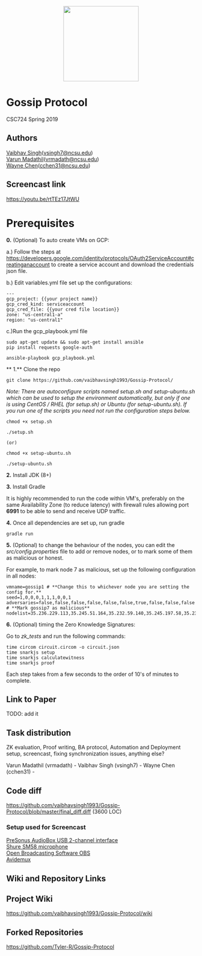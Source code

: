 <p align="center">
  <img width="200" height="200" src="https://upload.wikimedia.org/wikipedia/commons/e/e1/North_Carolina_State_University_Athletic_logo.svg">
</p>

# Gossip Protocol
CSC724 Spring 2019

## Authors
[Vaibhav Singh](https://github.ncsu.edu/vsingh7)(vsingh7@ncsu.edu) <br>
[Varun Madathil](https://github.ncsu.edu/vrmadath)(vrmadath@ncsu.edu) <br>
[Wayne Chen](https://github.ncsu.edu/cchen31)(cchen31@ncsu.edu) <br>

## Screencast link
https://youtu.be/rtTEz17JtWU
</details>

# Prerequisites

**0.** (Optional) To auto create VMs on GCP:

  a.) Follow the steps at https://developers.google.com/identity/protocols/OAuth2ServiceAccount#creatinganaccount to create a service account and download the credentials json file.
  
  b.) Edit variables.yml file set up the configurations:
  
  ```
 ---
gcp_project: {{your project name}}
gcp_cred_kind: serviceaccount 
gcp_cred_file: {{your cred file location}}
zone: "us-central1-a"
region: "us-central1" 
  ```
  
  c.)Run the gcp_playbook.yml file  
  
```
sudo apt-get update && sudo apt-get install ansible
pip install requests google-auth

ansible-playbook gcp_playbook.yml

```

** 1.** Clone the repo
```
git clone https://github.com/vaibhavsingh1993/Gossip-Protocol/
```

*Note: There are autoconfigure scripts named setup.sh and setup-ubuntu.sh which can be used to setup the environment automatically, but only if one is using CentOS / RHEL (for setup.sh) or Ubuntu (for setup-ubuntu.sh). If you run one of the scripts you need not run the configuration steps below.*

```
chmod +x setup.sh

./setup.sh

(or)

chmod +x setup-ubuntu.sh

./setup-ubuntu.sh

```

**2.** Install JDK (8+)

**3.** Install Gradle

It is highly recommended to run the code within VM's, preferably on the same Availability Zone (to reduce latency) with firewall rules allowing port **6991** to be able to send and receive UDP traffic. 



**4.** Once all dependencies are set up, run gradle
```
gradle run
```

**5.** (Optional) to change the behaviour of the nodes, you can edit the *src/config.properties* file to add or remove nodes, or to mark some of them as malicious or honest.

For example, to mark node 7 as malicious, set up the following configuration in all nodes:
```
vmname=gossip1 # **Change this to whichever node you are setting the config for.**
seed=1,0,0,0,1,1,1,0,0,1
adversaries=false,false,false,false,false,false,true,false,false,false # **Mark gossip7 as malicious**
nodelist=35.236.229.113,35.245.51.164,35.232.59.140,35.245.197.58,35.230.171.17,35.236.248.199,35.245.215.147,35.222.93.8,35.226.235.222,35.192.191.106
```

**6.** (Optional) timing the Zero Knowledge Signatures:

Go to *zk_tests* and run the following commands:

```
time circom circuit.circom -o circuit.json
time snarkjs setup
time snarkjs calculatewitness
time snarkjs proof
```
Each step takes from a few seconds to the order of 10's of minutes to complete.

## Link to Paper
TODO: add it
## Task distribution
ZK evaluation, Proof writing, BA protocol, Automation and Deployment setup, screencast, fixing synchronization issues, anything else?

Varun Madathil (vrmadath) -
Vaibhav Singh (vsingh7) - 
Wayne Chen (cchen31) - 

</details>

## Code diff
https://github.com/vaibhavsingh1993/Gossip-Protocol/blob/master/final_diff.diff
(3600 LOC)


### Setup used for Screencast
[PreSonus AudioBox USB 2-channel interface](https://www.amazon.com/PreSonus-AudioBox-USB-Audio-Interface/dp/B00154KSA2) <br>
[Shure SM58 microphone](https://www.shure.com/en-US/products/microphones/sm58) <br>
[Open Broadcasting Software OBS](https://obsproject.com/) <br>
[Avidemux](http://avidemux.sourceforge.net/) <br>


## Wiki and Repository Links

## Project Wiki
https://github.com/vaibhavsingh1993/Gossip-Protocol/wiki

## Forked Repositories
https://github.com/Tyler-R/Gossip-Protocol
